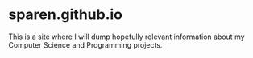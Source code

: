 sparen.github.io
================

This is a site where I will dump hopefully relevant information about my Computer Science and Programming projects.